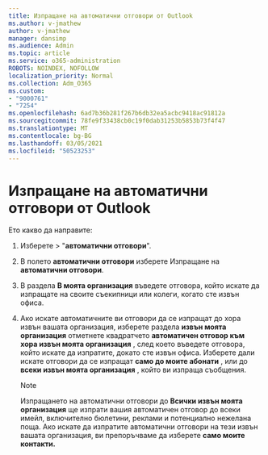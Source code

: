 ```yaml
---
title: Изпращане на автоматични отговори от Outlook
ms.author: v-jmathew
author: v-jmathew
manager: dansimp
ms.audience: Admin
ms.topic: article
ms.service: o365-administration
ROBOTS: NOINDEX, NOFOLLOW
localization_priority: Normal
ms.collection: Adm_O365
ms.custom:
- "9000761"
- "7254"
ms.openlocfilehash: 6ad7b36b281f267b6db32ea5acbc9418ac91812a
ms.sourcegitcommit: 78fe9f33438cb0c19f0dab31253b5853b73f4f47
ms.translationtype: MT
ms.contentlocale: bg-BG
ms.lasthandoff: 03/05/2021
ms.locfileid: "50523253"
---
```

# <a name="send-automatic-replies-from-outlook"></a>Изпращане на автоматични отговори от Outlook

Ето какво да направите:

1. Изберете   >  "**автоматични отговори**".
2. В полето **автоматични отговори** изберете Изпращане на **автоматични отговори**.
3. В раздела **В моята организация** въведете отговора, който искате да изпращате на своите съекипници или колеги, когато сте извън офиса.
4. Ако искате автоматичните ви отговори да се изпращат до хора извън вашата организация, изберете раздела **извън моята организация** отметнете квадратчето **автоматичен отговор към хора извън моята организация** , след което въведете отговора, който искате да изпратите, докато сте извън офиса. Изберете дали искате отговори да се изпращат **само до моите абонати** , или до **всеки извън моята организация** , който ви изпраща съобщения.

    > [!NOTE]
    > Изпращането на автоматични отговори до **Всички извън моята организация** ще изпрати вашия автоматичен отговор до всеки имейл, включително бюлетини, реклами и потенциално нежелана поща. Ако искате да изпратите автоматични отговори на тези извън вашата организация, ви препоръчваме да изберете **само моите контакти.**
